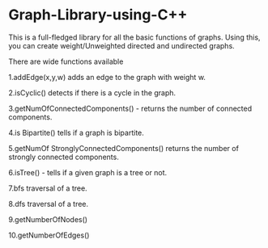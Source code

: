 # Graph-Library-using-C++
This is a full-fledged library for all the basic functions of graphs. Using this, you can create weight/Unweighted directed and undirected graphs.

There are wide functions available

1.addEdge(x,y,w) adds an edge to the graph with weight w.

2.isCyclic() detects if there is a cycle in the graph.

3.getNumOfConnectedComponents() - returns the number of connected components.

4.is Bipartite() tells if a graph is bipartite.

5.getNumOf StronglyConnectedComponents() returns the number of strongly connected components.

6.isTree() - tells if a given graph is a tree or not.

7.bfs traversal of a tree.

8.dfs traversal of a tree.

9.getNumberOfNodes()

10.getNumberOfEdges()
